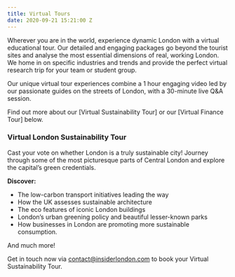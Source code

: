 ```yaml
---
title: Virtual Tours
date: 2020-09-21 15:21:00 Z
---
```


Wherever you are in the world, experience dynamic London with a virtual educational tour. Our detailed and engaging packages go beyond the tourist sites and analyse the most essential dimensions of real, working London. We home in on specific industries and trends and provide the perfect virtual research trip for your team or student group.

Our unique virtual tour experiences combine a 1 hour engaging video led by our passionate guides on the streets of London, with a 30-minute live Q&A session.

Find out more about our [Virtual Sustainability Tour] or our [Virtual Finance Tour] below.

### Virtual London Sustainability Tour

Cast your vote on whether London is a truly sustainable city! Journey through some of the most picturesque parts of Central London and explore the capital’s green credentials.

**Discover:**
 
* The low-carbon transport initiatives leading the way
* How the UK assesses sustainable architecture
* The eco features of iconic London buildings
* London’s urban greening policy and beautiful lesser-known parks
* How businesses in London are promoting more sustainable consumption.

And much more!

Get in touch now via contact@insiderlondon.com to book your Virtual Sustainability Tour.